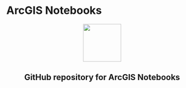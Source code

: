 # ArcGIS Notebooks
<div id="header" align="center">
  <img src="https://www.esri.com/content/dam/esrisites/en-us/common/icons/product-logos/ArcGIS_Notebooks_220.png" width="100"/>
  <h2>GitHub repository for ArcGIS Notebooks</h2>
</div>
